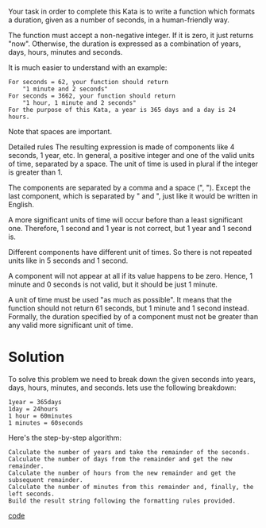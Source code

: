 Your task in order to complete this Kata is to write a function which formats a duration, given as a number of seconds, in a human-friendly way.

The function must accept a non-negative integer. If it is zero, it just returns "now". Otherwise, the duration is expressed as a combination of years, days, hours, minutes and seconds.

It is much easier to understand with an example:

```
For seconds = 62, your function should return 
    "1 minute and 2 seconds"
For seconds = 3662, your function should return
    "1 hour, 1 minute and 2 seconds"
For the purpose of this Kata, a year is 365 days and a day is 24 hours.

```
Note that spaces are important.

Detailed rules
The resulting expression is made of components like 4 seconds, 1 year, etc. In general, a positive integer and one of the valid units of time, separated by a space. The unit of time is used in plural if the integer is greater than 1.

The components are separated by a comma and a space (", "). Except the last component, which is separated by " and ", just like it would be written in English.

A more significant units of time will occur before than a least significant one. Therefore, 1 second and 1 year is not correct, but 1 year and 1 second is.

Different components have different unit of times. So there is not repeated units like in 5 seconds and 1 second.

A component will not appear at all if its value happens to be zero. Hence, 1 minute and 0 seconds is not valid, but it should be just 1 minute.

A unit of time must be used "as much as possible". It means that the function should not return 61 seconds, but 1 minute and 1 second instead. Formally, the duration specified by of a component must not be greater than any valid more significant unit of time.

# Solution

To solve this problem we need to break down the given seconds into years, days, hours, minutes, and seconds. lets use the following breakdown:

```
1year = 365days
1day = 24hours
1 hour = 60minutes
1 minutes = 60seconds
```
Here's the step-by-step algorithm:
```
Calculate the number of years and take the remainder of the seconds.
Calculate the number of days from the remainder and get the new remainder.
Calculate the number of hours from the new remainder and get the subsequent remainder.
Calculate the number of minutes from this remainder and, finally, the left seconds.
Build the result string following the formatting rules provided.

```
[code]()